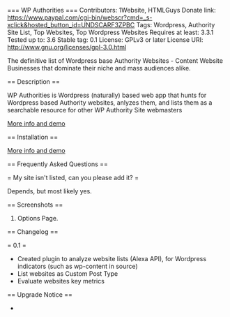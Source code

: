 === WP Authorities ===
Contributors: 1Website, HTMLGuys
Donate link: https://www.paypal.com/cgi-bin/webscr?cmd=_s-xclick&hosted_button_id=UNDSCARF3ZPBC
Tags: Wordpress, Authority Site List, Top Websites, Top Wordpress Websites
Requires at least: 3.3.1
Tested up to: 3.6
Stable tag: 0.1
License: GPLv3 or later
License URI: http://www.gnu.org/licenses/gpl-3.0.html

The definitive list of Wordpress base Authority Websites - Content Website Businesses that dominate their niche and mass audiences alike.

== Description ==

WP Authorities is Wordpress (naturally) based web app that hunts for Wordpress based Authority websites, anlyzes them, and lists them as a searchable resource for other WP Authority Site webmasters

[More info and demo](http://wpauthorities.com/app/)

== Installation ==

[More info and demo](http://wpauthorities/app/installation)

== Frequently Asked Questions ==

= My site isn't listed, can you please add it? =

Depends, but most likely yes.

== Screenshots ==

1. Options Page.

== Changelog ==

= 0.1 =
* Created plugin to analyze website lists (Alexa API), for Wordpress indicators (such as wp-content in source)
* List websites as Custom Post Type
* Evaluate websites key metrics

== Upgrade Notice ==

-
